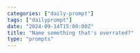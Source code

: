 ```yaml
---
categories: ["daily-prompt"]
tags: ["dailyprompt"]
date: "2024-09-14T15:00:00Z"
title: "Name something that's overrated?"
type: "prompts"
---
```

